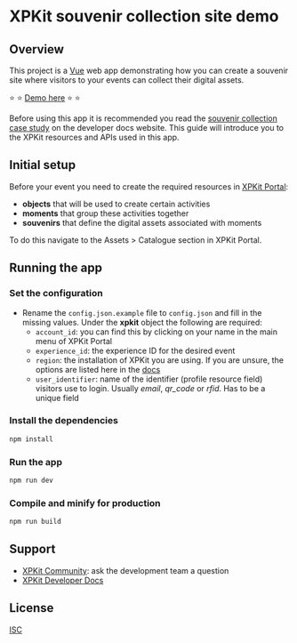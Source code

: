 # XPKit souvenir collection site demo

## Overview

This project is a [Vue](https://vuejs.org/) web app demonstrating how you can create a souvenir site where visitors to your events can collect their digital assets.

:star: :star: [Demo here](https://souvenir-demo.xpkit.net) :star: :star:

Before using this app it is recommended you read the [souvenir collection case study](https://developer.xpkit.com/case-studies/visitor-moments-souvenirs/) on the developer docs website. This guide will introduce you to the XPKit resources and APIs used in this app.

## Initial setup

Before your event you need to create the required resources in [XPKit Portal](https://portal.xpkit.net):

- **objects** that will be used to create certain activities
- **moments** that group these activities together
- **souvenirs** that define the digital assets associated with moments

To do this navigate to the Assets > Catalogue section in XPKit Portal.


## Running the app

### Set the configuration

- Rename the `config.json.example` file to `config.json` and fill in  the missing values. Under the **xpkit** object the following are required:
    - `account_id`: you can find this by clicking on your name in the main menu of XPKit Portal
    - `experience_id`: the experience ID for the desired event
    - `region`: the installation of XPKit you are using. If you are unsure, the options are listed here in the [docs](https://developer.xpkit.com/getting-started/connecting-to-your-instance-of-xpkit/)
    - `user_identifier`: name of the identifier (profile resource field) visitors use to login. Usually *email*, *qr_code* or *rfid*. Has to be a unique field

### Install the dependencies

```sh
npm install
```

### Run the app

```sh
npm run dev
```

### Compile and minify for production

```sh
npm run build
```

## Support

- [XPKit Community](https://community.xpkit.com): ask the development team a question
- [XPKit Developer Docs](https://developer.xpkit.com)

## License
[ISC](LICENSE)